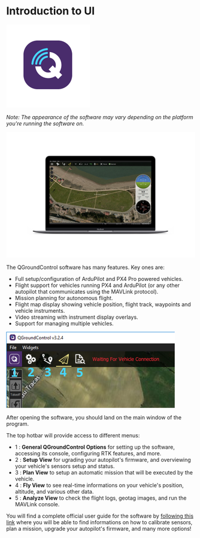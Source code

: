 # Introduction to UI

![](../.gitbook/assets/qgcsym.png)

_Note: The appearance of the software may vary depending on the platform you're running the software on._

![](../.gitbook/assets/mockupqgroundcountrol.png)

The QGroundControl software has many features. Key ones are:

* Full setup/configuration of ArduPilot and PX4 Pro powered vehicles.
* Flight support for vehicles running PX4 and ArduPilot \(or any other autopilot that communicates using the MAVLink protocol\).
* Mission planning for autonomous flight.
* Flight map display showing vehicle position, flight track, waypoints and vehicle instruments.
* Video streaming with instrument display overlays.
* Support for managing multiple vehicles.

![](../.gitbook/assets/qgc2.png)

After opening the software, you should land on the main window of the program.

The top hotbar will provide access to different menus:

* 1 : **General QGroundControl Options** for setting up the software, accessing its console, configuring RTK features, and more. 
* 2 : **Setup View** for ugrading your autopilot's firmware, and overviewing your vehicle's sensors setup and status.
* 3 : **Plan View** to setup an automatic mission that will be executed by the vehicle.
* 4 : **Fly View** to see real-time informations on your vehicle's position, altitude, and various other data.
* 5 : **Analyze View** to check the flight logs, geotag images, and run the MAVLink console.

You will find a complete official user guide for the software by [following this link](https://docs.qgroundcontrol.com/en/) where you will be able to find informations on how to calibrate sensors, plan a mission, upgrade your autopilot's firmware, and many more options!

